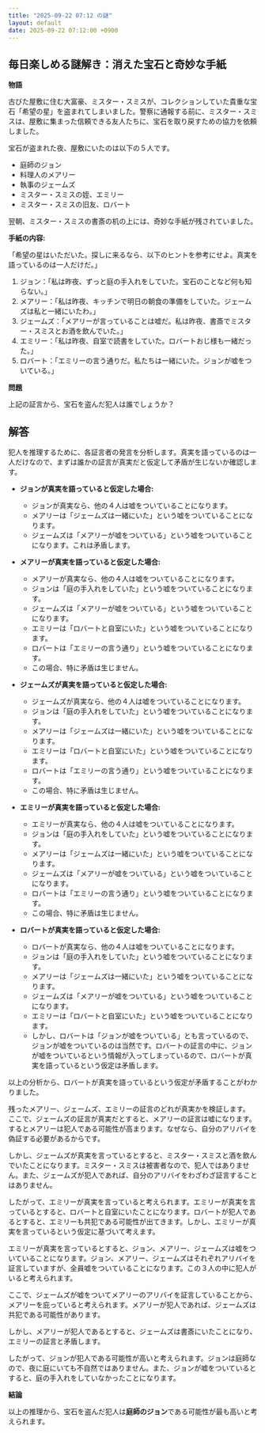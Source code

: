 ```yaml
---
title: "2025-09-22 07:12 の謎"
layout: default
date: 2025-09-22 07:12:00 +0900
---
```

## 毎日楽しめる謎解き：消えた宝石と奇妙な手紙

**物語**

古びた屋敷に住む大富豪、ミスター・スミスが、コレクションしていた貴重な宝石「希望の星」を盗まれてしまいました。警察に通報する前に、ミスター・スミスは、屋敷に集まった信頼できる友人たちに、宝石を取り戻すための協力を依頼しました。

宝石が盗まれた夜、屋敷にいたのは以下の５人です。

*   庭師のジョン
*   料理人のメアリー
*   執事のジェームズ
*   ミスター・スミスの姪、エミリー
*   ミスター・スミスの旧友、ロバート

翌朝、ミスター・スミスの書斎の机の上には、奇妙な手紙が残されていました。

**手紙の内容:**

「希望の星はいただいた。探しに来るなら、以下のヒントを参考にせよ。真実を語っているのは一人だけだ。」

1.  ジョン：「私は昨夜、ずっと庭の手入れをしていた。宝石のことなど何も知らない。」
2.  メアリー：「私は昨夜、キッチンで明日の朝食の準備をしていた。ジェームズは私と一緒にいたわ。」
3.  ジェームズ：「メアリーが言っていることは嘘だ。私は昨夜、書斎でミスター・スミスとお酒を飲んでいた。」
4.  エミリー：「私は昨夜、自室で読書をしていた。ロバートおじ様も一緒だった。」
5.  ロバート：「エミリーの言う通りだ。私たちは一緒にいた。ジョンが嘘をついている。」

**問題**

上記の証言から、宝石を盗んだ犯人は誰でしょうか？

## 解答

犯人を推理するために、各証言者の発言を分析します。真実を語っているのは一人だけなので、まずは誰かの証言が真実だと仮定して矛盾が生じないか確認します。

*   **ジョンが真実を語っていると仮定した場合:**
    *   ジョンが真実なら、他の４人は嘘をついていることになります。
    *   メアリーは「ジェームズは一緒にいた」という嘘をついていることになります。
    *   ジェームズは「メアリーが嘘をついている」という嘘をついていることになります。これは矛盾します。

*   **メアリーが真実を語っていると仮定した場合:**
    *   メアリーが真実なら、他の４人は嘘をついていることになります。
    *   ジョンは「庭の手入れをしていた」という嘘をついていることになります。
    *   ジェームズは「メアリーが嘘をついている」という嘘をついていることになります。
    *   エミリーは「ロバートと自室にいた」という嘘をついていることになります。
    *   ロバートは「エミリーの言う通り」という嘘をついていることになります。
    *   この場合、特に矛盾は生じません。

*   **ジェームズが真実を語っていると仮定した場合:**
    *   ジェームズが真実なら、他の４人は嘘をついていることになります。
    *   ジョンは「庭の手入れをしていた」という嘘をついていることになります。
    *   メアリーは「ジェームズは一緒にいた」という嘘をついていることになります。
    *   エミリーは「ロバートと自室にいた」という嘘をついていることになります。
    *   ロバートは「エミリーの言う通り」という嘘をついていることになります。
    *   この場合、特に矛盾は生じません。

*   **エミリーが真実を語っていると仮定した場合:**
    *   エミリーが真実なら、他の４人は嘘をついていることになります。
    *   ジョンは「庭の手入れをしていた」という嘘をついていることになります。
    *   メアリーは「ジェームズは一緒にいた」という嘘をついていることになります。
    *   ジェームズは「メアリーが嘘をついている」という嘘をついていることになります。
    *   ロバートは「エミリーの言う通り」という嘘をついていることになります。
    *   この場合、特に矛盾は生じません。

*   **ロバートが真実を語っていると仮定した場合:**
    *   ロバートが真実なら、他の４人は嘘をついていることになります。
    *   ジョンは「庭の手入れをしていた」という嘘をついていることになります。
    *   メアリーは「ジェームズは一緒にいた」という嘘をついていることになります。
    *   ジェームズは「メアリーが嘘をついている」という嘘をついていることになります。
    *   エミリーは「ロバートと自室にいた」という嘘をついていることになります。
    *   しかし、ロバートは「ジョンが嘘をついている」とも言っているので、ジョンが嘘をついているのは当然です。ロバートの証言の中に、ジョンが嘘をついているという情報が入ってしまっているので、ロバートが真実を語っているという仮定は矛盾します。

以上の分析から、ロバートが真実を語っているという仮定が矛盾することがわかりました。

残ったメアリー、ジェームズ、エミリーの証言のどれが真実かを検証します。
ここで、ジェームズの証言が真実だとすると、メアリーの証言は嘘になります。するとメアリーは犯人である可能性が高まります。なぜなら、自分のアリバイを偽証する必要があるからです。

しかし、ジェームズが真実を言っているとすると、ミスター・スミスと酒を飲んでいたことになります。ミスター・スミスは被害者なので、犯人ではありません。また、ジェームズが犯人であれば、自分のアリバイをわざわざ証言することはありません。

したがって、エミリーが真実を言っていると考えられます。エミリーが真実を言っているとすると、ロバートと自室にいたことになります。ロバートが犯人であるとすると、エミリーも共犯である可能性が出てきます。しかし、エミリーが真実を言っているという仮定に基づいて考えます。

エミリーが真実を言っているとすると、ジョン、メアリー、ジェームズは嘘をついていることになります。ジョン、メアリー、ジェームズはそれぞれアリバイを証言していますが、全員嘘をついていることになります。この３人の中に犯人がいると考えられます。

ここで、ジェームズが嘘をついてメアリーのアリバイを証言していることから、メアリーを庇っていると考えられます。メアリーが犯人であれば、ジェームズは共犯である可能性があります。

しかし、メアリーが犯人であるとすると、ジェームズは書斎にいたことになり、エミリーの証言と矛盾します。

したがって、ジョンが犯人である可能性が高いと考えられます。ジョンは庭師なので、夜に庭にいても不自然ではありません。また、ジョンが嘘をついているとすると、庭の手入れをしていなかったことになります。

**結論**

以上の推理から、宝石を盗んだ犯人は**庭師のジョン**である可能性が最も高いと考えられます。
